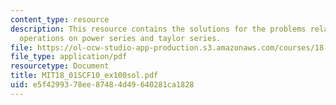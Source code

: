 ```yaml
---
content_type: resource
description: This resource contains the solutions for the problems related to the
  operations on power series and taylor series.
file: https://ol-ocw-studio-app-production.s3.amazonaws.com/courses/18-01sc-single-variable-calculus-fall-2010/e5f4299378ee87484d49640281ca1828_MIT18_01SCF10_ex100sol.pdf
file_type: application/pdf
resourcetype: Document
title: MIT18_01SCF10_ex100sol.pdf
uid: e5f42993-78ee-8748-4d49-640281ca1828
---
```

